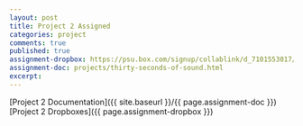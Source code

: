 ```yaml
---
layout: post
title: Project 2 Assigned
categories: project
comments: true
published: true
assignment-dropbox: https://psu.box.com/signup/collablink/d_7101553017/386ea38d09c2b
assignment-doc: projects/thirty-seconds-of-sound.html
excerpt:
---
```


[Project 2 Documentation]({{ site.baseurl }}/{{ page.assignment-doc }})  
[Project 2 Dropboxes]({{ page.assignment-dropbox }})